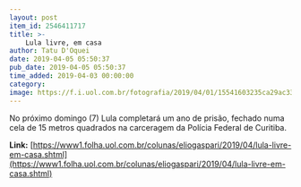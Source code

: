 ```yaml
---
layout: post
item_id: 2546411717
title: >-
    Lula livre, em casa
author: Tatu D'Oquei
date: 2019-04-05 05:50:37
pub_date: 2019-04-05 05:50:37
time_added: 2019-04-03 00:00:00
category: 
image: https://f.i.uol.com.br/fotografia/2019/04/01/15541603235ca29ac33e2af_1554160323_3x2_md.jpg
---
```


No próximo domingo (7) Lula completará um ano de prisão, fechado numa cela de 15 metros quadrados na carceragem da Polícia Federal de Curitiba.

**Link:** [https://www1.folha.uol.com.br/colunas/eliogaspari/2019/04/lula-livre-em-casa.shtml](https://www1.folha.uol.com.br/colunas/eliogaspari/2019/04/lula-livre-em-casa.shtml)

